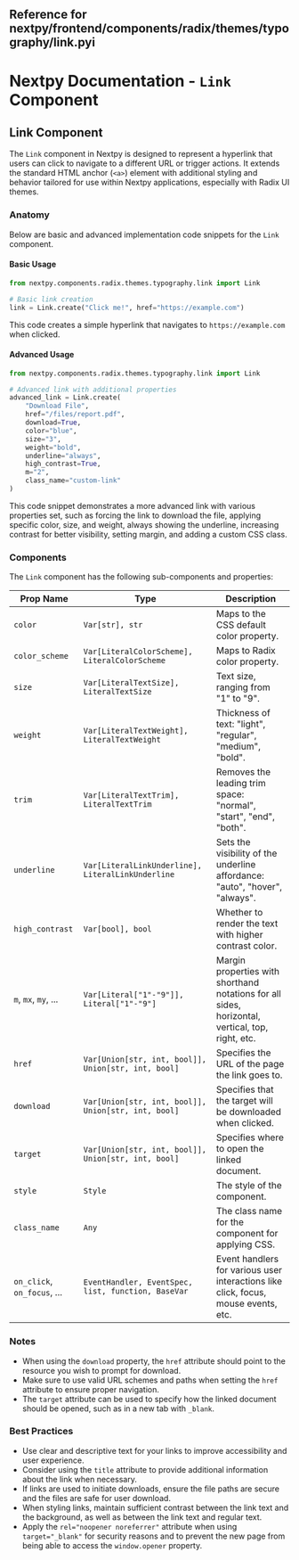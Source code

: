 ##  Reference for nextpy/frontend/components/radix/themes/typography/link.pyi

# Nextpy Documentation - `Link` Component

## Link Component

The `Link` component in Nextpy is designed to represent a hyperlink that users can click to navigate to a different URL or trigger actions. It extends the standard HTML anchor (`<a>`) element with additional styling and behavior tailored for use within Nextpy applications, especially with Radix UI themes.

### Anatomy

Below are basic and advanced implementation code snippets for the `Link` component.

#### Basic Usage

```python
from nextpy.components.radix.themes.typography.link import Link

# Basic link creation
link = Link.create("Click me!", href="https://example.com")
```

This code creates a simple hyperlink that navigates to `https://example.com` when clicked.

#### Advanced Usage

```python
from nextpy.components.radix.themes.typography.link import Link

# Advanced link with additional properties
advanced_link = Link.create(
    "Download File",
    href="/files/report.pdf",
    download=True,
    color="blue",
    size="3",
    weight="bold",
    underline="always",
    high_contrast=True,
    m="2",
    class_name="custom-link"
)
```

This code snippet demonstrates a more advanced link with various properties set, such as forcing the link to download the file, applying specific color, size, and weight, always showing the underline, increasing contrast for better visibility, setting margin, and adding a custom CSS class.

### Components

The `Link` component has the following sub-components and properties:

| Prop Name          | Type                                                           | Description                                                                                       |
|--------------------|----------------------------------------------------------------|---------------------------------------------------------------------------------------------------|
| `color`            | `Var[str], str`                                                | Maps to the CSS default color property.                                                           |
| `color_scheme`     | `Var[LiteralColorScheme], LiteralColorScheme`                  | Maps to Radix color property.                                                                     |
| `size`             | `Var[LiteralTextSize], LiteralTextSize`                        | Text size, ranging from "1" to "9".                                                               |
| `weight`           | `Var[LiteralTextWeight], LiteralTextWeight`                    | Thickness of text: "light", "regular", "medium", "bold".                                          |
| `trim`             | `Var[LiteralTextTrim], LiteralTextTrim`                        | Removes the leading trim space: "normal", "start", "end", "both".                                 |
| `underline`        | `Var[LiteralLinkUnderline], LiteralLinkUnderline`              | Sets the visibility of the underline affordance: "auto", "hover", "always".                        |
| `high_contrast`    | `Var[bool], bool`                                              | Whether to render the text with higher contrast color.                                             |
| `m`, `mx`, `my`, ... | `Var[Literal["1"-"9"]], Literal["1"-"9"]`                        | Margin properties with shorthand notations for all sides, horizontal, vertical, top, right, etc.  |
| `href`             | `Var[Union[str, int, bool]], Union[str, int, bool]`            | Specifies the URL of the page the link goes to.                                                    |
| `download`         | `Var[Union[str, int, bool]], Union[str, int, bool]`            | Specifies that the target will be downloaded when clicked.                                         |
| `target`           | `Var[Union[str, int, bool]], Union[str, int, bool]`            | Specifies where to open the linked document.                                                       |
| `style`            | `Style`                                                        | The style of the component.                                                                        |
| `class_name`       | `Any`                                                          | The class name for the component for applying CSS.                                                 |
| `on_click`, `on_focus`, ... | `EventHandler, EventSpec, list, function, BaseVar`          | Event handlers for various user interactions like click, focus, mouse events, etc.                 |

### Notes

- When using the `download` property, the `href` attribute should point to the resource you wish to prompt for download.
- Make sure to use valid URL schemes and paths when setting the `href` attribute to ensure proper navigation.
- The `target` attribute can be used to specify how the linked document should be opened, such as in a new tab with `_blank`.

### Best Practices

- Use clear and descriptive text for your links to improve accessibility and user experience.
- Consider using the `title` attribute to provide additional information about the link when necessary.
- If links are used to initiate downloads, ensure the file paths are secure and the files are safe for user download.
- When styling links, maintain sufficient contrast between the link text and the background, as well as between the link text and regular text.
- Apply the `rel="noopener noreferrer"` attribute when using `target="_blank"` for security reasons and to prevent the new page from being able to access the `window.opener` property.